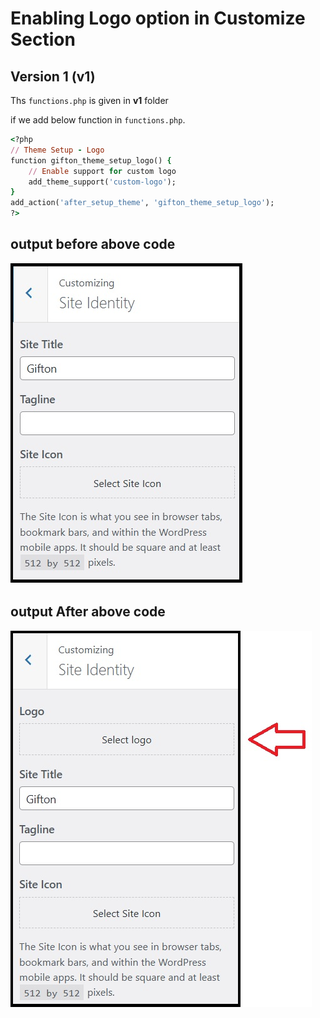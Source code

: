 # Enabling Logo option in Customize Section

## Version 1 (v1)

Ths `functions.php` is given in **v1** folder

if we add below function in `functions.php`.

```ruby
<?php
// Theme Setup - Logo
function gifton_theme_setup_logo() {
    // Enable support for custom logo
    add_theme_support('custom-logo');
}
add_action('after_setup_theme', 'gifton_theme_setup_logo');
?>
```

## output before above code

![Before our code](/images/site_identity_options.jpg)

## output After above code

![Before our code](/images/site_logo_after.jpg)
